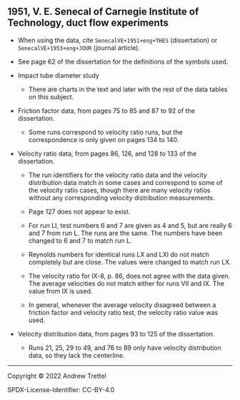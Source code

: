 ## 1951, V. E. Senecal of Carnegie Institute of Technology, duct flow experiments

- When using the data, cite `SenecalVE+1951+eng+THES` (dissertation) or
  `SenecalVE+1953+eng+JOUR` (journal article).

- See page 62 of the dissertation for the definitions of the symbols used.

- Impact tube diameter study

    - There are charts in the text and later with the rest of the data tables
      on this subject.

- Friction factor data, from pages 75 to 85 and 87 to 92 of the dissertation.

    - Some runs correspond to velocity ratio runs, but the correspondence is
      only given on pages 134 to 140.

- Velocity ratio data, from pages 86, 126, and 128 to 133 of the dissertation.

    - The run identifiers for the velocity ratio data and the velocity
      distribution data match in some cases and correspond to some of the
      velocity ratio cases, though there are many velocity ratios without any
      corresponding velocity distribution measurements.

    - Page 127 does not appear to exist.

    - For run LI, test numbers 6 and 7 are given as 4 and 5, but are really 6
      and 7 from run L.  The runs are the same.  The numbers have been changed
      to 6 and 7 to match run L.

    - Reynolds numbers for identical runs LX and LXI do not match completely
      but are close.  The values were changed to match run LX.

    - The velocity ratio for IX-8, p. 86, does not agree with the data given.
      The average velocities do not match either for runs VII and IX.  The
      value from IX is used.

    - In general, whenever the average velocity disagreed between a
      friction factor and velocity ratio test, the velocity ratio value was
      used.

- Velocity distribution data, from pages 93 to 125 of the dissertation.

    - Runs 21, 25, 29 to 49, and 76 to 89 only have velocity distribution data,
      so they lack the centerline.

-------------------------------------------------------------------------------

Copyright © 2022 Andrew Trettel

SPDX-License-Identifier: CC-BY-4.0
